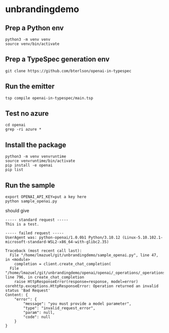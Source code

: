 # unbrandingdemo

## Prep a Python env

```shell
python3 -m venv venv
source venv/bin/activate
```

## Prep a TypeSpec generation env

```shell
git clone https://github.com/bterlson/openai-in-typespec
```

## Run the emitter

```shell
tsp compile openai-in-typespec/main.tsp
```

## Test no azure

```shell
cd openai
grep -ri azure *
```

## Install the package

```shell
python3 -m venv venvruntime
source venvruntime/bin/activate
pip install -e openai
pip list
```

## Run the sample

```shell
export OPENAI_API_KEY=put a key here
python sample_openai.py
```

should give

```shell
----- standard request -----
This is a test.

----- failed request -----
UserAgent was: python-openai/1.0.0b1 Python/3.10.12 (Linux-5.10.102.1-microsoft-standard-WSL2-x86_64-with-glibc2.35)

Traceback (most recent call last):
  File "/home/lmazuel/git/unbrandingdemo/sample_openai.py", line 47, in <module>
    completion = client.create_chat_completion(
  File "/home/lmazuel/git/unbrandingdemo/openai/openai/_operations/_operations.py", line 796, in create_chat_completion
    raise HttpResponseError(response=response, model=error)
corehttp.exceptions.HttpResponseError: Operation returned an invalid status 'Bad Request'
Content: {
    "error": {
        "message": "you must provide a model parameter",
        "type": "invalid_request_error",
        "param": null,
        "code": null
    }
}
```
